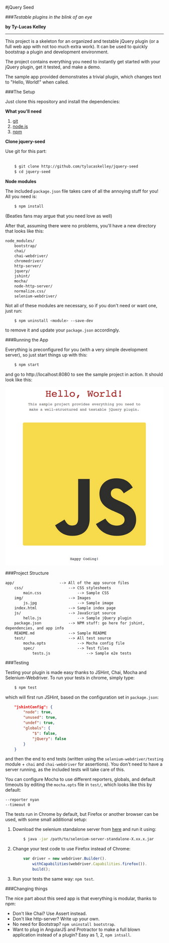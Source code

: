 #jQuery Seed

###*Testable plugins in the blink of an eye*

**by Ty-Lucas Kelley**

---

This project is a skeleton for an organized and testable jQuery plugin (or a full web app with not too much extra work). 
It can be used to quickly bootstrap a plugin and development environment.

The project contains everything you need to instantly get started with your jQuery plugin, get it tested, and make a demo.

The sample app provided demonstrates a trivial plugin, which changes text to "Hello, World!" when called.

###The Setup

Just clone this repository and install the dependencies:

**What you'll need**

1. [git](http://git-scm.com/)
2. [node.js](http://nodejs.org/)
3. [npm](https://www.npmjs.org/)

**Clone jquery-seed**

Use git for this part:

```sh

    $ git clone http://github.com/tylucaskelley/jquery-seed
    $ cd jquery-seed
```

**Node modules**

The included `package.json` file takes care of all the annoying stuff for you! All you need is:

```sh
    $ npm install
```
    
(Beatles fans may argue that you need love as well)

After that, assuming there were no problems, you'll have a new directory that looks like this:

    node_modules/
        bootstrap/
        chai/
        chai-webdriver/
        chromedriver/
        http-server/
        jquery/
        jshint/
        mocha/
        node-http-server/
        normalize.css/
        selenium-webdriver/
        
Not all of these modules are necessary, so if you don't need or want one, just run:

```sh
    $ npm uninstall <module> --save-dev
```

to remove it and update your `package.json` accordingly.

###Running the App

Everything is preconfigured for you (with a very simple development server), so just start things up with this:

```sh
    $ npm start
```
    
and go to http://localhost:8080 to see the sample project in action. It should look like this:

![screenshot](./screenshot.png)

###Project Structure

    app/                    --> All of the app source files
        css/                    --> CSS stylesheets
            main.css                --> Sample CSS
        img/                    --> Images
            js.jpg                  --> Sample image
        index.html              --> Sample index page
        js/                     --> JavaScript source
            hello.js                --> Sample jQuery plugin
        package.json            --> NPM stuff: go here for jshint, dependencies, and app info
        README.md               --> Sample README
        test/                   --> All test source
            mocha.opts              --> Mocha config file
            spec/                   --> Test files
                tests.js                --> Sample e2e tests
                
###Testing

Testing your plugin is made easy thanks to JSHint, Chai, Mocha and Selenium-Webdriver. To run your tests in chrome, simply type:

```sh
    $ npm test
```
    
which will first run JSHint, based on the configuration set in `package.json`:

```json
    "jshintConfig": {
        "node": true,
        "unused": true,
        "undef": true,
        "globals": {
            "$": false,
            "jQuery": false
        }
    }
```

and then the end to end tests (written using the `selenium-webdriver/testing` module + `chai` and `chai-webdriver` for assertions). 
You don't need to have a server running, as the included tests will take care of this.

You can configure Mocha to use different reporters, globals, and default timeouts by editing the `mocha.opts` file in `test/`, which looks like this by default:

    --reporter nyan
    --timeout 0

The tests run in Chrome by default, but Firefox or another browser can be used, with some small additional setup:

1. Download the selenium standalone server from [here](http://selenium-release.storage.googleapis.com/index.html) and run it using:

```sh
        $ java -jar /path/to/selenium-server-standalone-X.xx.x.jar
```
     
2. Change your test code to use Firefox instead of Chrome:

```js
        var driver = new webdriver.Builder().
            withCapabilities(webdriver.Capabilities.firefox()).
            build();
```
     
3. Run your tests the same way: `npm test`.

###Changing things

The nice part about this seed app is that everything is modular, thanks to npm:

* Don't like Chai? Use Assert instead.
* Don't like http-server? Write up your own.
* No need for Bootstrap? `npm uninstall bootstrap`.
* Want to plug in AngularJS and Protractor to make a full blown application instead of a plugin? Easy as 1, 2, `npm intsall`.